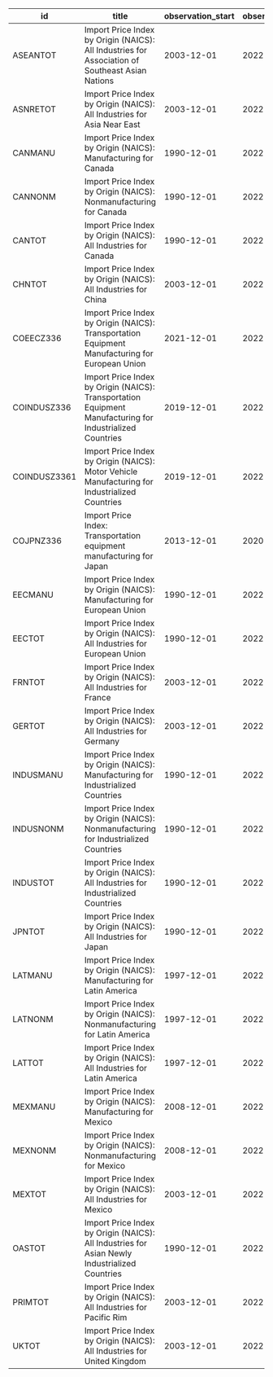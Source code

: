 | id           | title                                                                                                     | observation_start   | observation_end   |
|--------------|-----------------------------------------------------------------------------------------------------------|---------------------|-------------------|
| ASEANTOT     | Import Price Index by Origin (NAICS): All Industries for Association of Southeast Asian Nations           | 2003-12-01          | 2022-09-01        |
| ASNRETOT     | Import Price Index by Origin (NAICS): All Industries for Asia Near East                                   | 2003-12-01          | 2022-09-01        |
| CANMANU      | Import Price Index by Origin (NAICS): Manufacturing for Canada                                            | 1990-12-01          | 2022-09-01        |
| CANNONM      | Import Price Index by Origin (NAICS): Nonmanufacturing for Canada                                         | 1990-12-01          | 2022-09-01        |
| CANTOT       | Import Price Index by Origin (NAICS): All Industries for Canada                                           | 1990-12-01          | 2022-09-01        |
| CHNTOT       | Import Price Index by Origin (NAICS): All Industries for China                                            | 2003-12-01          | 2022-09-01        |
| COEECZ336    | Import Price Index by Origin (NAICS): Transportation Equipment Manufacturing for European Union           | 2021-12-01          | 2022-09-01        |
| COINDUSZ336  | Import Price Index by Origin (NAICS): Transportation Equipment Manufacturing for Industrialized Countries | 2019-12-01          | 2022-09-01        |
| COINDUSZ3361 | Import Price Index by Origin (NAICS): Motor Vehicle Manufacturing for Industrialized Countries            | 2019-12-01          | 2022-09-01        |
| COJPNZ336    | Import Price Index: Transportation equipment manufacturing for Japan                                      | 2013-12-01          | 2020-12-01        |
| EECMANU      | Import Price Index by Origin (NAICS): Manufacturing for European Union                                    | 1990-12-01          | 2022-09-01        |
| EECTOT       | Import Price Index by Origin (NAICS): All Industries for European Union                                   | 1990-12-01          | 2022-09-01        |
| FRNTOT       | Import Price Index by Origin (NAICS): All Industries for France                                           | 2003-12-01          | 2022-09-01        |
| GERTOT       | Import Price Index by Origin (NAICS): All Industries for Germany                                          | 2003-12-01          | 2022-09-01        |
| INDUSMANU    | Import Price Index by Origin (NAICS): Manufacturing for Industrialized Countries                          | 1990-12-01          | 2022-09-01        |
| INDUSNONM    | Import Price Index by Origin (NAICS): Nonmanufacturing for Industrialized Countries                       | 1990-12-01          | 2022-09-01        |
| INDUSTOT     | Import Price Index by Origin (NAICS): All Industries for Industrialized Countries                         | 1990-12-01          | 2022-09-01        |
| JPNTOT       | Import Price Index by Origin (NAICS): All Industries for Japan                                            | 1990-12-01          | 2022-09-01        |
| LATMANU      | Import Price Index by Origin (NAICS): Manufacturing for Latin America                                     | 1997-12-01          | 2022-09-01        |
| LATNONM      | Import Price Index by Origin (NAICS): Nonmanufacturing for Latin America                                  | 1997-12-01          | 2022-09-01        |
| LATTOT       | Import Price Index by Origin (NAICS): All Industries for Latin America                                    | 1997-12-01          | 2022-09-01        |
| MEXMANU      | Import Price Index by Origin (NAICS): Manufacturing for Mexico                                            | 2008-12-01          | 2022-09-01        |
| MEXNONM      | Import Price Index by Origin (NAICS): Nonmanufacturing for Mexico                                         | 2008-12-01          | 2022-09-01        |
| MEXTOT       | Import Price Index by Origin (NAICS): All Industries for Mexico                                           | 2003-12-01          | 2022-09-01        |
| OASTOT       | Import Price Index by Origin (NAICS): All Industries for Asian Newly Industrialized Countries             | 1990-12-01          | 2022-09-01        |
| PRIMTOT      | Import Price Index by Origin (NAICS): All Industries for Pacific Rim                                      | 2003-12-01          | 2022-09-01        |
| UKTOT        | Import Price Index by Origin (NAICS): All Industries for United Kingdom                                   | 2003-12-01          | 2022-09-01        |